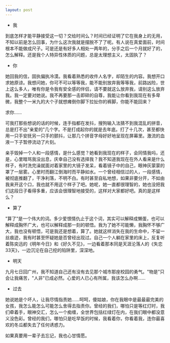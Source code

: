```yaml
---
layout: post
---
```

  * 我

到底怎样才能平静接受这一切？交给时间么？时间已经证明了它在我身上的无用，不知以前是怎么回事，为什么这次我就是摆脱不了了呢。有人说在真爱面前，时间根本不能做成尺子。可是还是有好多人相处一两年的，分手之后一个月就好了的，怎么解释。还是我个人特异性体质的问题，总是太理想主义，太固执了？

  * 你

她回我的信，固执偏执冷漠。我看着熟悉的收件人名字，却陌生的内容。我想开口求她原谅。我想问她，你可不可以等等我，能不能别放弃我等等我，前路凶险，世上这么多人，唯有你是令我有安全感的伴侣，请不要就这么放弃我，请别这么放弃我。我一定要对她说。我不再要那一击即碎的自尊，我能让你看到我现在有多卑微，我整个一米九的大个子就想瘫倒你脚下拉扯你的裤脚，你能不能回来？
  
求你……
  
可我打那些想说的话的时候，连手指都在发抖，搜狗输入法猜不到我混乱的拼音，总是打不出"亲爱的"几个字。不是打成起你的就是去年底。打了十几次，甚至都快用一只手安抚另一只手的颤抖，让那几个拼音字母好好地呈现在屏幕里。激流的血液一下子暂停流动了片刻。
  
亲手毁掉一个人和一段感情，是什么感觉？她看到我现在的样子，会同情我吗，还是，心里暗骂我没出息，庆幸自己没有选择我？我不知道我现在在外人看来是什么样子，有时洗完澡就面对着家里的大镜子发呆，看着镜子中的自己，眼神灰蒙蒙的罩了一层雾。心里时而翻江倒海时而平静如水。一个曾经相信过的人，一段感情，被彻底推翻了，干净利落，不明不白。有时甚至自私地想，如果非要分开，不如由我来开这个口，我也就不用这个样子了吧。她呢，她一直都很理智的，她也没把我们这段日子看得多重，应该会很理智地接受的，这样对大家都好吧。真的是这样么？

  * 算了

"算了"是一个伟大的词。多少爱恨情仇止于这个词，其实可以解释成懒蛋，也可以解释成胸怀广大，也可以解释成那一刻的顿悟。我为了她不可能懒，我胸怀不够广大，我也没有顿悟，可是我还是想着，算了。她就这样消失在我的生命中，不留一丝痕迹，我有时甚至怀疑她是否曾经出现过。自己一个人躺在家里的床上，反复听着陈奕迅的《明年今日》和《好久不见》，一边看着那本同是天涯沦落人的《失恋33天》，一边沉沦在自己挖的陷阱里，深深地。

  * 明天

九月七日回广州，我不知道自己还有没有去见那个城市那座校园的勇气。"物是"只会让我痛苦，"人非"已成必然。心爱的人已心有所属，我该怎么办啊……

  * 过去

她说她是个坏人，让我尽情指责她……呵呵，傻姑娘，你在我眼中是最最最完美的女孩，我怎么能怎么可能怎么舍得去指责你。曾经的我们，哪怕只是等红灯时，我们牵着手，眼神交汇，怎么一个痴缠，全世界包括红绿灯在内，在我们眼中都没意义没色彩。曾经的我们，哪怕只是吃早饭的时候，我看着你，你看着我，连你最喜欢的冬瓜都失去了任何诱惑力。
  
如果真要用一辈子去忘记，我也心甘情愿。